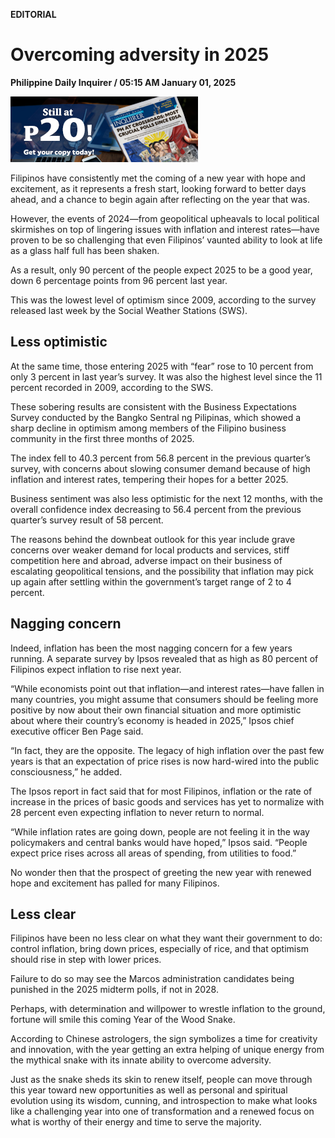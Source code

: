 **EDITORIAL**

# Overcoming adversity in 2025

****Philippine Daily Inquirer / 05:15 AM January 01, 2025****

![Image](https://raw.githubusercontent.com/github-jl14/scrapy_api/refs/heads/main/images/editorial01012025.png)

Filipinos have consistently met the coming of a new year with hope and excitement, as it represents a fresh start, looking forward to better days ahead, and a chance to begin again after reflecting on the year that was.

However, the events of 2024—from geopolitical upheavals to local political skirmishes on top of lingering issues with inflation and interest rates—have proven to be so challenging that even Filipinos’ vaunted ability to look at life as a glass half full has been shaken.

As a result, only 90 percent of the people expect 2025 to be a good year, down 6 percentage points from 96 percent last year.

This was the lowest level of optimism since 2009, according to the survey released last week by the Social Weather Stations (SWS).

## Less optimistic

At the same time, those entering 2025 with “fear” rose to 10 percent from only 3 percent in last year’s survey. It was also the highest level since the 11 percent recorded in 2009, according to the SWS.

These sobering results are consistent with the Business Expectations Survey conducted by the Bangko Sentral ng Pilipinas, which showed a sharp decline in optimism among members of the Filipino business community in the first three months of 2025.

The index fell to 40.3 percent from 56.8 percent in the previous quarter’s survey, with concerns about slowing consumer demand because of high inflation and interest rates, tempering their hopes for a better 2025.

Business sentiment was also less optimistic for the next 12 months, with the overall confidence index decreasing to 56.4 percent from the previous quarter’s survey result of 58 percent.

The reasons behind the downbeat outlook for this year include grave concerns over weaker demand for local products and services, stiff competition here and abroad, adverse impact on their business of escalating geopolitical tensions, and the possibility that inflation may pick up again after settling within the government’s target range of 2 to 4 percent.

## Nagging concern

Indeed, inflation has been the most nagging concern for a few years running. A separate survey by Ipsos revealed that as high as 80 percent of Filipinos expect inflation to rise next year.

“While economists point out that inflation—and interest rates—have fallen in many countries, you might assume that consumers should be feeling more positive by now about their own financial situation and more optimistic about where their country’s economy is headed in 2025,” Ipsos chief executive officer Ben Page said.

“In fact, they are the opposite. The legacy of high inflation over the past few years is that an expectation of price rises is now hard-wired into the public consciousness,” he added.

The Ipsos report in fact said that for most Filipinos, inflation or the rate of increase in the prices of basic goods and services has yet to normalize with 28 percent even expecting inflation to never return to normal.

“While inflation rates are going down, people are not feeling it in the way policymakers and central banks would have hoped,” Ipsos said. “People expect price rises across all areas of spending, from utilities to food.”

No wonder then that the prospect of greeting the new year with renewed hope and excitement has palled for many Filipinos.

## Less clear

Filipinos have been no less clear on what they want their government to do: control inflation, bring down prices, especially of rice, and that optimism should rise in step with lower prices.

Failure to do so may see the Marcos administration candidates being punished in the 2025 midterm polls, if not in 2028.

Perhaps, with determination and willpower to wrestle inflation to the ground, fortune will smile this coming Year of the Wood Snake.

According to Chinese astrologers, the sign symbolizes a time for creativity and innovation, with the year getting an extra helping of unique energy from the mythical snake with its innate ability to overcome adversity.

Just as the snake sheds its skin to renew itself, people can move through this year toward new opportunities as well as personal and spiritual evolution using its wisdom, cunning, and introspection to make what looks like a challenging year into one of transformation and a renewed focus on what is worthy of their energy and time to serve the majority.